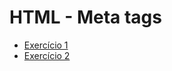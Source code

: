 # HTML - Meta tags

*	[Exercício 1](exercicio-1/index.html)
*	[Exercício 2](exercicio-2/index.html)
